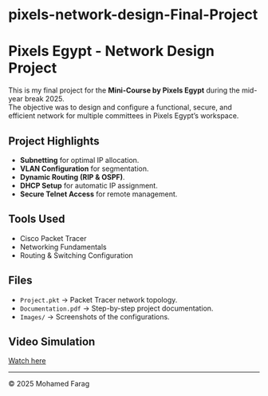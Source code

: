 # pixels-network-design-Final-Project
# Pixels Egypt - Network Design Project

This is my final project for the **Mini-Course by Pixels Egypt** during the mid-year break 2025.  
The objective was to design and configure a functional, secure, and efficient network for multiple committees in Pixels Egypt’s workspace.

## Project Highlights
- **Subnetting** for optimal IP allocation.
- **VLAN Configuration** for segmentation.
- **Dynamic Routing (RIP & OSPF)**.
- **DHCP Setup** for automatic IP assignment.
- **Secure Telnet Access** for remote management.

## Tools Used
- Cisco Packet Tracer
- Networking Fundamentals
- Routing & Switching Configuration

## Files
- `Project.pkt` → Packet Tracer network topology.
- `Documentation.pdf` → Step-by-step project documentation.
- `Images/` → Screenshots of the configurations.

## Video Simulation
[Watch here](https://drive.google.com/file/d/1PfFKBp8gCERE_C6bWhowu-uW2lrxBRdM/view)

---

© 2025 Mohamed Farag
